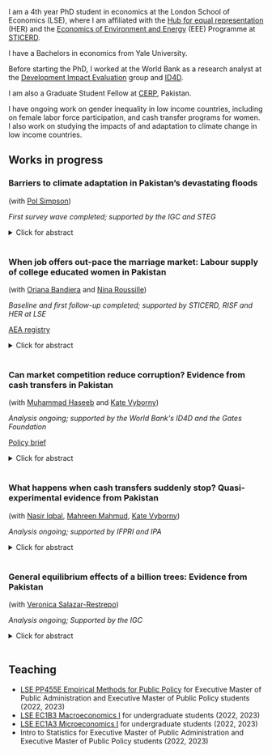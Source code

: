 I am a 4th year PhD student in economics at the London School of Economics (LSE), where I am affiliated with the [Hub for equal representation](https://www.hubequalrep.org) (HER) and the [Economics of Environment and Energy](https://sticerd.lse.ac.uk/_new/research/economics-environment-energy/default.asp) (EEE) Programme at [STICERD](https://sticerd.lse.ac.uk).

I have a Bachelors in economics from Yale University.

Before starting the PhD, I worked at the World Bank as a research analyst at the [Development Impact Evaluation](https://www.worldbank.org/en/research/dime) group and [ID4D](https://id4d.worldbank.org).

I am also a Graduate Student Fellow at [CERP](https://www.cerp.org.pk), Pakistan.

I have ongoing work on gender inequality in low income countries, including on female labor force participation, and cash transfer programs for women. I also work on studying the impacts of and adaptation to climate change in low income countries.

## Works in progress 

###  Barriers to climate adaptation in Pakistan’s devastating floods
(with [Pol Simpson](https://www.lse.ac.uk/economics/people/research-students/polly-simpson))

_First survey wave completed; supported by the IGC and STEG_

<details>

<summary>Click for abstract</summary>

Extreme weather events are increasingly common as a result of climate change. Yet little is known about how exceptional climate shocks affect the lives of those most vulnerable to them, or about the barriers they face to moving out of harm's way. In this project, we study the effects of the 2022 flooding in Pakistan, which has affected 33 million households and left one third of the country under water. We leverage pre- and post-flood panel data on a random sample of 5,000 low-income, rural households across 6 districts of Sindh, who vary in their local exposure to the 2022 floods. We study (i) how floods impact these households, (ii) what decisions they make to cope with the immediate consequences of this shock, and (iii) what forces shape their forward-looking adaptation decisions. We exploit plausibly random local variation in flood water inundation – i.e., precipitation interacted with topography – conditional on historical likelihood of inundation and district fixed effects. Our outcomes include flood damages (e.g. loss of income or assets, health impacts, and disruption of social networks and trade), coping strategies (e.g. drawdown of savings, sale of assets, new loans, increased labour supply, changes to educational or nuturitional investments) and adaptation (e.g. diversification of networks or assets, and migration). 

</details>

<br />


### When job offers out-pace the marriage market: Labour supply of college educated women in Pakistan
(with [Oriana Bandiera](https://www.orianabandiera.net) and [Nina Roussille](http://ninaroussille.github.io/))

_Baseline and first follow-up completed; supported by STICERD, RISF and HER at LSE_

[AEA registry](https://www.socialscienceregistry.org/trials/11298)

<details>

  <summary>Click for abstract</summary>  
 
Over the past 25 years, while access to college education has increased for women in Pakistan, female labor force participation (FLFP) has remained stagnant; only 33% of college-educated women participate in the labor force. In June 2022, we surveyed the entire graduating
cohort (2,200 students) of a large private university in Lahore. Strikingly, we found that virtually all female
students intended to work after college, and believed themselves to be about as likely as their male peers
to find a job within 6 months. However, 6 months later, only 48% of female students were in the labor
force and only 34% were gainfully employed. In contrast, 85% of men were in the labor force and 60% of
them were employed. This is despite the fact that women on average had a higher GPA, and conditional on
applying, received job offers at the same rate as men. In an ongoing experiment, we test one potential channel explaining why women’s LFP falls short of
their expectations: the timing of their job applications. Specifically, we test whether encouraging women to
apply to jobs before or right after graduation leads to higher LFP. At baseline, we observed that while men’s labor market outcomes do not depend on the timing of their applications, women’s
chances of LFP and employment double if they started applying to jobs earlier. However, most students –
especially women – did not start applying to jobs until a few months after graduation. Meanwhile, women
started receiving marriage offers shortly after graduating and reported growing pressure from their families
to consider these offers imminently. If marriage offers arrive faster than job offers – and women get engaged
or married before they start work – they may never work. Conversely, if a woman is already employed when she enters the marriage market, she is
unlikely to receive offers from men who find a working woman unsuitable, thus shifting the composition of
marriage offers in favor of sustained FLFP. To test how the timing of job search affects FLFP, we are running this experiment with 2,100 students graduating from Pakistan’s largest (public) university.
</details>

<br />

### Can market competition reduce corruption? Evidence from cash transfers in Pakistan 
(with [Muhammad Haseeb](https://sites.google.com/view/mhaseeb) and [Kate Vyborny](https://sites.google.com/site/kvyborny/home))

_Analysis ongoing; supported by the World Bank's ID4D and the Gates Foundation_

[Policy brief](https://documents1.worldbank.org/curated/en/099155004142238180/pdf/P1763410d1e1af00108e170e5754d04fed9.pdf)

<details>

  <summary>Click for abstract</summary>	
	
  We study whether market competition between public officials can reduce corruption. We exploit exogenous changes to the market structure of payment delivery agents in Pakistan's Benazir Income Support Programme to assess impacts on corruption in the delivery of these cash transfers. We find that a payment reform that led to exclusive reliance on payment delivery agents increased reports of side payments paid involuntarily to access the cash transfer. However, higher market competition between these rent-seeking agents reduced extensive and intensive margin demand for bribes. 
</details>	
<br />
	
### What happens when cash transfers suddenly stop? Quasi-experimental evidence from Pakistan
(with [Nasir Iqbal](https://nasiriqbal.com.pk), [Mahreen Mahmud](https://sites.google.com/site/mahreenmahmudsite/home?authuser=0), [Kate Vyborny](https://sites.google.com/site/kvyborny/home))

_Analysis ongoing; supported by IFPRI and IPA_
  
<details>

  <summary>Click for abstract</summary>  
 
  A growing body of evidence shows mostly positive impacts of cash transfers for women on a range of outcomes. However, there is limited work, empirical or theoretical, on what happens when long running unconditional cash transfers stop. Cash transfers may stop for a given household either because their economic position has improved and they no longer meet the eligibility criterion, or because of cuts to the funding pot resulting in a more stringent eligibility criterion. Since cash transfer programs are costly and may not be expected to provide support permanently, understanding how households cope when cash transfers stop is crucial. In this study, we use a regression discontinuity approach to examine the impact of the discontinuation of cash transfers on households in Pakistan who have been receiving transfers over a ten year period.
</details>
<br />

### General equilibrium effects of a billion trees: Evidence from Pakistan
(with [Veronica Salazar-Restrepo](https://www.veronicasalazarrestrepo.com))

_Analysis ongoing; Supported by the IGC_

<details>

  <summary>Click for abstract</summary>  
 
  Several countries are investing large sums of money in nation-wide tree planting programs as part of their climate mitigation and adaptation strategies. However, there is limited evidence on the impacts of such programs on livelihoods and ecosystems. These programs may harm ecosystems and agriculture, deplete water supplies, displace local communities, and lead to more deforestation in other areas downstream. Conversely, planting the right species of trees at the right place can sequester carbon, regenerate forests and provide ecosystem services like flood prevention. In this project, we use satellite and administrative data to evaluate the net environmental and economic impacts of Pakistan's Billion Tree Tsunami Afforestation Programme (BTTAP), which planted 1 billion trees in the province of Khyber Pakhtunkhwa. Our general equilibrium framework accounts for the generation of new jobs and industries in ecosystem protection, as well as the displacement of existing economic activities like agriculture.
</details>
<br />

## Teaching 

- [LSE PP455E Empirical Methods for Public Policy](https://www.lse.ac.uk/resources/calendar.bak/courseGuides/EC/2015_EC455E.htm) for Executive Master of Public Administration and Executive Master of Public Policy students (2022, 2023)
- [LSE EC1B3 Macroeconomics I](https://www.lse.ac.uk/resources/calendar2021-2022/courseGuides/EC/2021_EC1B3.htm) for undergraduate students (2022, 2023)
- [LSE EC1A3 Microeconomics I](https://www.lse.ac.uk/resources/calendar2021-2022/courseGuides/EC/2021_EC1A3.htm) for undergraduate students (2022, 2023)
- Intro to Statistics for Executive Master of Public Administration and Executive Master of Public Policy students (2022, 2023)

